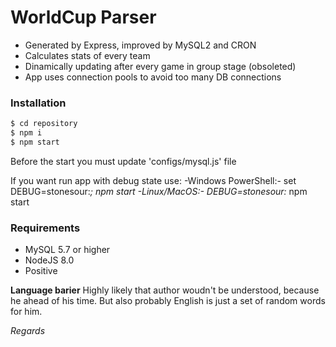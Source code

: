 # WorldCup Parser

  - Generated by Express, improved by MySQL2 and CRON
  - Calculates stats of every team
  - Dinamically updating after every game in group stage (obsoleted)
  - App uses connection pools to avoid too many DB connections 

### Installation

```sh
$ cd repository
$ npm i
$ npm start
```

Before the start you must update 'configs/mysql.js' file

If you want run app with debug state use:
-Windows PowerShell:- set DEBUG=stonesour:*; npm start
-Linux/MacOS:- DEBUG=stonesour:* npm start

### Requirements
 - MySQL 5.7 or higher
 - NodeJS 8.0
 - Positive


**Language barier**
Highly likely that author woudn't be understood, because he ahead of his time.
But also probably English is just a set of random words for him.

*Regards*